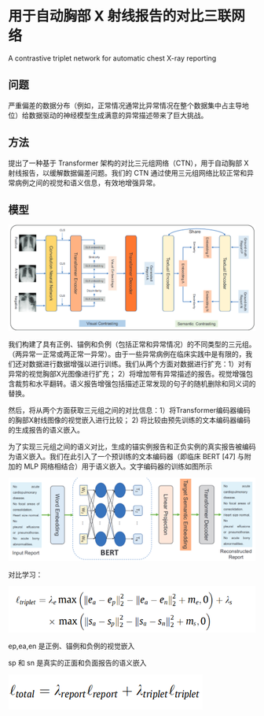 # 用于自动胸部 X 射线报告的对比三联网络

A contrastive triplet network for automatic chest X-ray reporting

## 问题

严重偏差的数据分布（例如，正常情况通常比异常情况在整个数据集中占主导地位）给数据驱动的神经模型生成满意的异常描述带来了巨大挑战。

## 方法

提出了一种基于 Transformer 架构的对比三元组网络（CTN），用于自动胸部 X 射线报告，以缓解数据偏差问题。我们的 CTN 通过使用三元组网络比较正常和异常病例之间的视觉和语义信息，有效地增强异常。

## 模型

![image-20221101144831223](../image/image-20221101144831223.png)

我们构建了具有正例、锚例和负例（包括正常和异常情况）的不同类型的三元组。（两异常一正常或两正常一异常）。由于一些异常病例在临床实践中是有限的，我们还对数据进行数据增强以进行训练。我们从两个方面对数据进行扩充：1）对有异常的视觉胸部X光图像进行扩充； 2）将增加带有异常描述的报告。视觉增强包含裁剪和水平翻转。语义报告增强包括描述正常发现的句子的随机删除和同义词的替换。

然后，将从两个方面获取三元组之间的对比信息：1）将Transformer编码器编码的胸部X射线图像的视觉嵌入进行比较； 2) 将比较由预先训练的文本编码器编码的生成报告的语义嵌入。

为了实现三元组之间的语义对比，生成的锚实例报告和正负实例的真实报告被编码为语义嵌入。我们在此引入了一个预训练的文本编码器（即临床 BERT [47] 与附加的 MLP 网络相结合）用于语义嵌入。文字编码器的训练如图所示

![image-20221101151131954](../image/image-20221101151131954.png)

对比学习：

![image-20221101153509097](../image/image-20221101153509097.png)

ep,ea,en 是正例、锚例和负例的视觉嵌入

sp 和 sn 是真实的正面和负面报告的语义嵌入

![image-20221101153630799](../image/image-20221101153630799.png)